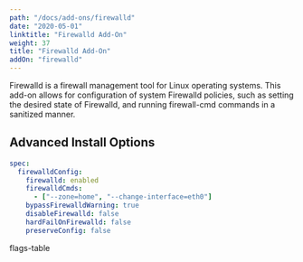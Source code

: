 ```yaml
---
path: "/docs/add-ons/firewalld"
date: "2020-05-01"
linktitle: "Firewalld Add-On"
weight: 37
title: "Firewalld Add-On"
addOn: "firewalld"
---
```


Firewalld is a firewall management tool for Linux operating systems.
This add-on allows for configuration of system Firewalld policies, such as setting the desired state of Firewalld, and running firewall-cmd commands in a sanitized manner.

## Advanced Install Options

```yaml
spec:
  firewalldConfig:
    firewalld: enabled
    firewalldCmds:
      - ["--zone=home", "--change-interface=eth0"]
    bypassFirewalldWarning: true
    disableFirewalld: false
    hardFailOnFirewalld: false
    preserveConfig: false
```

flags-table
